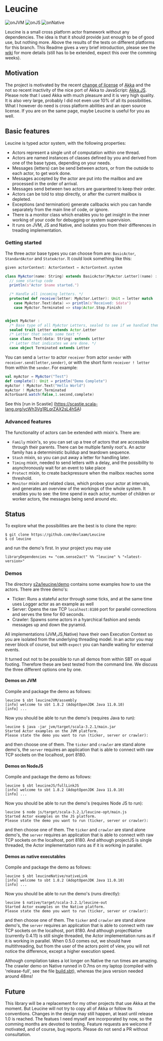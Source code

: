 # Leucine
![onJVM](https://github.com/devlaam/Leucine/actions/workflows/onJVM.yml/badge.svg?event=push)
![onJS](https://github.com/devlaam/Leucine/actions/workflows/onJS.yml/badge.svg?event=push)
![onNative](https://github.com/devlaam/Leucine/actions/workflows/onNative.yml/badge.svg?event=push)

Leucine is a small cross platform actor framework without any dependencies. The idea is that it should provide just enough
to be of good use, but nothing more. Above the results of the tests on different platforms for this branch. This Readme gives a
very brief introduction, please see the [wiki](https://github.com/devlaam/Leucine/wiki) for more details (still has to be extended,
expect this over the comming weeks).

## Motivation
The project is motivated by the recent [change of license](https://www.lightbend.com/akka/license-faq) of [Akka](https://akka.io) and the
not so recent inactivity of the nice port of Akka to JavaScript: [Akka.JS](https://github.com/akka-js/akka.js).
Please note that I used Akka with much pleasure and it is very high quality. It is also very large, probably I did not even use 10% of all its
possibilities. What I however do need  is cross platform abilities and an open source license. If you are on the same page, maybe
Leucine is useful for you as well.


## Basic features
Leucine is typed actor system, with the following properties:
* Actors represent a single unit of computation within one thread.
* Actors are named instances of classes defined by you and derived from one of the base types, depending on your needs.
* Messages (letters) can be send between actors, or from the outside to each actor, to get work done.
* Messages accepted by the actor are put into the mailbox and are processed in the order of arrival.
* Messages send between two actors are guaranteed to keep their order.
* Actors can be told to stop directly, or after the current mailbox is depleted.
* Exceptions (and termination) generate callbacks wich you can handle separately from the main line of code, or ignore.
* There is a monitor class which enables you to get insight in the inner working of your code for debugging or system supervision.
* It runs on JVM, JS and Native, and isolates you from their differences in treading implementation.

### Getting started
The three actor base types you can choose from are: `BasicActor`, `StandardActor` and `StateActor`. It could look something like this:
```Scala
given actorContext: ActorContext = ActorContext.system

class MyActor(name: String) extends BasicActor[MyActor.Letter](name) :
  // some startup code
  println(s"Actor $name started.")

  /* Handle all incoming letters. */
  protected def receive(letter: MyActor.Letter): Unit = letter match
    case MyActor.Text(data) => println(s"Received: $data")
    case MyActor.Terminated => stop(Actor.Stop.Finish)


object MyActor :
  /* Base type of all MyActor Letters, sealed to see if we handled them all. */
  sealed trait Letter extends Actor.Letter
  /* Letter that sends some text */
  case class Text(data: String) extends Letter
  /* Letter that indicates we are done. */
  case object Terminated extends Letter
```
You can send a `letter` to actor `receiver` from actor `sender` with `receiver.send(letter,sender)`, or with the
short form `receiver ! letter` from within the `sender`. For example:
```Scala
val myActor = MyActor("Test")
def complete(): Unit = println("Demo Complete")
myActor ! MyActor.Text("Hello World")
myActor ! MyActor.Terminated
ActorGuard.watch(false,1.second,complete)
```
See this [run in Scastie] (https://scastie.scala-lang.org/ycWh3Vg1RLqrZAX2sL4hSA)

### Advanced features
The functionality of actors can be extended with mixin's. There are:
* `Family` mixin's, so you can set up a tree of actors that are accessible through their parents. There can be multiple family root's. An actor family has a
deterministic buildup and teardown sequence.
* `Stash` mixin, so you can put away a letter for handling later.
* `Timing` mixin, needed to send letters with a delay, and the possibility to asynchronously wait for an event to take place
* `Protect` mixin, to create backpressure when the mailbox reaches some threshold.
* `Monitor` mixin and related class, which probes your actor at intervals, and generates an overview of the workings of the whole system. It enables you to see: the time spend in each actor, number of children or worker actors, the messages being send around etc.

## Status
To explore what the possibilities are the best is to clone the repro:
```
$ git clone https://github.com/devlaam/Leucine
$ cd leucine
```
and run the demo's first. In your project you may use
```
libraryDependencies += "com.sense2act" %% "leucine" % "<latest-version>"
```

### Demos
The directory [s2a/leucine/demo](https://github.com/devlaam/Leucine/tree/develop/shared/src/main/scala/s2a/leucine/demo) contains some examples how to use the actors.
There are three demo's:
* Ticker: Runs a stateful actor through some ticks, and at the same time uses Logger actor as an example as well
* Server: Opens the raw TCP `localhost:8180` port for parallel connections and serves the time for 60 seconds.
* Crawler: Spawns some actors in a hyarchical fashion and sends messages up and down the pyramid.

All implementations (JVM,JS,Native) have their own Execution Context so you are isolated from the underlying threading model.
In an actor you may never block of course, but with `expect` you can handle waiting for external events.

It turned out not to be possible to run all demos from within SBT on equal footing.
Therefore these are best tested from the command line. We discuss the three different options one by one.

#### Demos on JVM
Compile and package the demo as follows:
```
leucine $ sbt leucineJVM/assembly
[info] welcome to sbt 1.8.2 (AdoptOpenJDK Java 11.0.10)
[info] ...
```
Now you should be able to run the demo's (requires Java to run):
```
leucine $ java -jar jvm/target/scala-3.2.1/main.jar
Started Actor examples on the JVM platform.
Please state the demo you want to run (ticker, server or crawler):
```
and then choose one of them. The `ticker` and `crawler` are stand alone demo's, the `server` requires an application
that is able to connect with raw TCP sockets on the localhost, port 8180.

#### Demos on NodeJS
Compile and package the demo as follows:
```
leucine $ sbt leucineJS/fullLinkJS
[info] welcome to sbt 1.8.2 (AdoptOpenJDK Java 11.0.10)
[info] ...
```
Now you should be able to run the demo's (requires Node JS to run):
```
leucine $ node js/target/scala-3.2.1/leucine-opt/main.js
Started Actor examples on the JS platform.
Please state the demo you want to run (ticker, server or crawler):
```
and then choose one of them. The `ticker` and `crawler` are stand alone demo's, the `server` requires an application
that is able to connect with raw TCP sockets on the localhost, port 8180.
And although projectJS is single threaded, the Actor implementation runs as if it is
working in parallel.

#### Demos as native executables
Compile and package the demo as follows:
```
leucine $ sbt leucineNative/nativeLink
[info] welcome to sbt 1.8.2 (AdoptOpenJDK Java 11.0.10)
[info] ...
```
Now you should be able to run the demo's (runs directly):
```
leucine $ native/target/scala-3.2.1/leucine-out
Started Actor examples on the Native platform.
Please state the demo you want to run (ticker, server or crawler):
```
and then choose one of them.  The `ticker` and `crawler` are stand alone demo's,  the `server` requires an application
that is able to connect with raw TCP sockets on the localhost, port 8180.
And although projectNative (currently 0.4.11) is still single threaded, the Actor implementation runs as if it is
working in parallel. When 0.5.0 comes out, we should have multithreading, but from the user of the actors point
of view, you will not notice the difference, except a higher execution speed.


Although compilation takes a lot longer on Native the run times are amazing.
The crawler demo on Native runned in 0.7ms on my laptop (compiled with 'release-full', see the file
[build.sbt](https://github.com/devlaam/Leucine/blob/develop/build.sbt)),
whereas the java version needed around 48ms!

## Future
This library will be a replacement for my other projects that use Akka at the moment. But Leucine will not try to
copy all of Akka or follow its conventions. Changes in the design may still happen, at least until release 1.0 is reached.
The featues I need myself are incorporated by now, so the comming months are devoted to testing.
Feature requests are welcome if motivated, and of course, bug reports. Please do not send a PR without consultation.


